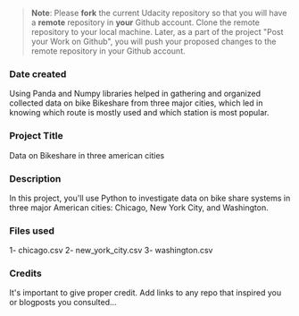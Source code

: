 >**Note**: Please **fork** the current Udacity repository so that you will have a **remote** repository in **your** Github account. Clone the remote repository to your local machine. Later, as a part of the project "Post your Work on Github", you will push your proposed changes to the remote repository in your Github account.

### Date created
Using Panda and Numpy libraries helped in gathering and organized collected data on bike Bikeshare from three major cities, which led in knowing which route is mostly used and which station is most popular.

### Project Title
Data on Bikeshare in three american cities

### Description
In this project, you'll use Python to investigate data on bike share systems in three major American cities: Chicago, New York City, and Washington.

### Files used
1- chicago.csv
2- new_york_city.csv
3- washington.csv


### Credits
It's important to give proper credit. Add links to any repo that inspired you or blogposts you consulted...
